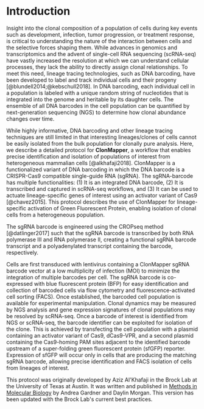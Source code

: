# Introduction

Insight into the clonal composition of a population of cells during key events
such as development, infection, tumor progression, or treatment response,
is critical to understanding the nature of the interaction between cells
and the selective forces shaping them.
While advances in genomics and transcriptomics and the advent
of single-cell RNA sequencing (scRNA-seq) have vastly increased
the resolution at which we can understand cellular processes,
they lack the ability to directly assign clonal relationships.
To meet this need, lineage tracing technologies, such as DNA barcoding,
have been developed to label and track individual cells and their progeny [@blundell2014;@kebschull2018].
In DNA barcoding, each individual cell in a population is labeled
with a unique random string of nucleotides that is integrated
into the genome and heritable by its daughter cells.
The ensemble of all DNA barcodes in the cell population can be quantified
by next-generation sequencing (NGS) to determine
how clonal abundance changes over time.

While highly informative, DNA barcoding and other lineage tracing techniques
are still limited in that interesting lineages/clones of cells cannot be easily
isolated from the bulk population for clonally pure analysis.
Here, we describe a detailed protocol for **ClonMapper**,
a workflow that enables precise identification and isolation
of populations of interest from heterogeneous mammalian cells [@alkhafaji2018].
ClonMapper is a functionalized variant of DNA barcoding in which the DNA barcode
is a CRISPR-Cas9 compatible single-guide RNA (sgRNA).
The sgRNA-barcode has multiple functionalities: (1) It is an integrated DNA barcode,
(2) It is transcribed and captured in scRNA-seq workflows, and
(3) It can be used to actuate lineage-specific genes of interest using
an activator variant of Cas9 [@chavez2015].
This protocol describes the use of ClonMapper
for lineage-specific activation of Green Fluorescent Protein,
enabling isolation of clonal cells from a heterogeneous population.

The sgRNA barcode is engineered using the CROPseq method [@datlinger2017] such
that the sgRNA barcode is transcribed by both RNA polymerase III and
RNA polymerase II, creating a functional sgRNA barcode transcript and a
polyadenylated transcript containing the barcode, respectively.

Cells are first transduced with lentivirus containing
a ClonMapper sgRNA barcode vector at a low multiplicity of infection (MOI)
to minimize the integration of multiple barcodes per cell.
The sgRNA barcode is co-expressed with blue fluorescent protein (BFP)
for easy identification and collection of barcoded cells via flow cytometry
and fluorescence-activated cell sorting (FACS).
Once established, the barcoded cell population is available for experimental manipulation.
Clonal dynamics may be measured by NGS analysis and gene expression signatures
of clonal populations may be resolved by scRNA-seq. Once a barcode of interest
is identified from NGS or scRNA-seq, the barcode identifier can be exploited
for isolation of the clone.
This is achieved by transfecting the cell population with a plasmid containing
an activator variant of Cas9, dCas9-VPR, and a second plasmid containing the
Cas9-homing PAM sites adjacent to the identified barcode upstream of a super-folding green
fluorescent protein (sfGFP) reporter.
Expression of sfGFP will occur only in cells that are producing the matching
sgRNA barcode, allowing precise identification and FACS isolation of cells
from lineages of interest.

This protocol was originally developed by Aziz Al'Khafaji in the Brock Lab at the University of Texas at Austin.
It was written and published in [Methods in Molecular Biology](https://doi.org/10.1007/978-1-0716-1811-0_8) by Andrea Gardner and Daylin Morgan.
This version has been updated with the Brock Lab's current best practices.
